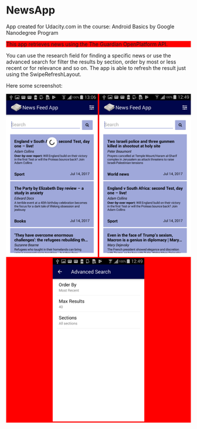 # NewsApp
App created for Udacity.com in the course: Android Basics by Google Nanodegree Program

<p style="background-color:red;">This app retrieves news using the The Guardian OpenPlatform API.</p>
You can use the research field for finding a specific news or use the advanced search for filter the results by section, order by most or less recent or for relevance and so on.
The app is able to refresh the result just using the SwipeRefreshLayout.

Here some screenshot:
<p align="center" style="background-color:red;">
  <img src="Screenshot_2017-07-14-13-06-24.png" width="250"/>
  <img src="Screenshot_2017-07-14-12-49-22.png" width="250"/>
  <img src="Screenshot_2017-07-14-12-49-45.png" width="250"/>
</p>

